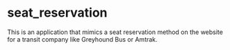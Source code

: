 # seat_reservation
This is an application that mimics a seat reservation method on the website for a transit company like Greyhound Bus or Amtrak.
